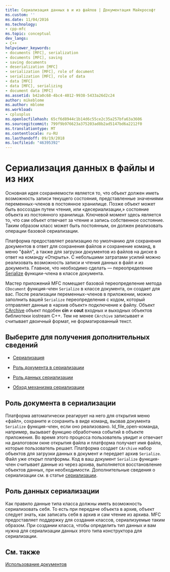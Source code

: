 ```yaml
---
title: Сериализация данных в и из файлов | Документация Майкрософт
ms.custom: ''
ms.date: 11/04/2016
ms.technology:
- cpp-mfc
ms.topic: conceptual
dev_langs:
- C++
helpviewer_keywords:
- documents [MFC], serialization
- documents [MFC], saving
- saving documents
- deserialization [MFC]
- serialization [MFC], role of document
- serialization [MFC], role of data
- data [MFC]
- data [MFC], serializing
- document data [MFC]
ms.assetid: b42a0c68-4bc4-4012-9938-5433a26d2c24
author: mikeblome
ms.author: mblome
ms.workload:
- cplusplus
ms.openlocfilehash: 65cf6d8944c1b14d6c55ce2c35a257bfa63a3606
ms.sourcegitcommit: 799f9b976623a375203ad8b2ad5147bd6a2212f0
ms.translationtype: MT
ms.contentlocale: ru-RU
ms.lasthandoff: 09/19/2018
ms.locfileid: "46395392"
---
```

# <a name="serializing-data-to-and-from-files"></a>Сериализация данных в файлы и из них

Основная идея сохраняемости является то, что объект должен иметь возможность записи текущего состояния, представленные значениями переменных-членов в постоянное хранилище. Позже объект может быть воссоздан путем чтения, или «десериализации,» состояние объекта из постоянного хранилища. Ключевой момент здесь является то, что сам объект отвечает за чтение и запись собственное состояние. Таким образом класс может быть постоянным, он должен реализовать операции базовой сериализации.

Платформа предоставляет реализацию по умолчанию для сохранения документов в ответ для сохранения файлов и сохранение команд, в меню "файл", а также для загрузки документов из файлов на диске в ответ на команду «Открыть». С небольшими затратами усилий можно реализовать возможность записи и чтения данных в файл и из документа. Главное, что необходимо сделать — переопределение [Serialize](../mfc/reference/cobject-class.md#serialize) функции-члена в классе документа.

Мастер приложений MFC помещает базовой переопределение метода `CDocument` функция-член `Serialize` в классе документа, он создает для вас. После реализации переменных-членов в приложении, можно заполнить вашей `Serialize` переопределения с кодом, который отправляет данные в «архив объект» подключение к файлу. Объект [CArchive](../mfc/reference/carchive-class.md) объект подобен **cin** и **cout** входных и выходных объектов библиотеки iostream C++. Тем не менее `CArchive` записывает и считывает двоичный формат, не форматированный текст.

## <a name="what-do-you-want-to-know-more-about"></a>Выберите для получения дополнительных сведений

- [Сериализация](../mfc/serialization-in-mfc.md)

- [Роль документа в сериализации](#_core_the_document.92.s_role_in_serialization)

- [Роль данных сериализации](#_core_the_data.92.s_role_in_serialization)

- [Обход механизма сериализации](../mfc/bypassing-the-serialization-mechanism.md)

##  <a name="_core_the_document.92.s_role_in_serialization"></a> Роль документа в сериализации

Платформа автоматически реагирует на него для открытия меню «файл», сохраните и сохранить в виде команд, вызвав документа `Serialize` функция-член, если оно реализовано. Id_file_open-команда, например, вызывает функцию обработчика событий в объекте приложения. Во время этого процесса пользователь увидит и отвечает на диалоговом окне открытия файла и платформа получает имя файла, которые пользователь решает. Платформа создает `CArchive` набор объектов для загрузки данных в документ и передает архив `Serialize`. Файл уже открыт платформы. Код в ваш документ `Serialize` функция-член считывает данные из через архива, выполняется восстановление объектов данных, при необходимости. Дополнительные сведения о сериализации см. в статье [сериализации](../mfc/serialization-in-mfc.md).

##  <a name="_core_the_data.92.s_role_in_serialization"></a> Роль данных сериализации

Как правило данные типа класса должны иметь возможность сериализовать себя. То есть при передаче объекта в архив, объект следует знать, как записать себя в архив и сам чтение из архива. MFC предоставляет поддержку для создания классов, сериализуемые таким образом. При создании класса, чтобы определить тип данных и вам нужна для сериализации данных этого типа конструктора для сериализации.

## <a name="see-also"></a>См. также

[Использование документов](../mfc/using-documents.md)

